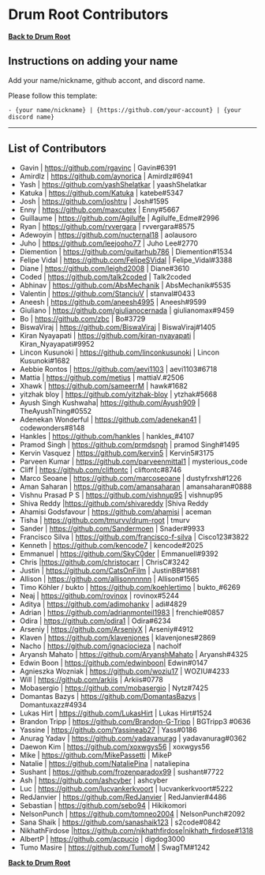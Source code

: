 # Drum Root Contributors

**[Back to Drum Root](./README.md)**

## Instructions on adding your name

Add your name/nickname, github accont, and discord name.

Please follow this template:

```
- {your name/nickname} | {https://github.com/your-account} | {your discord name}
```

---

## List of Contributors

- Gavin | https://github.com/rgavinc | Gavin#6391
- Amirdlz | https://github.com/aynorica | Amirdlz#6941
- Yash | https://github.com/yashShelatkar | yaashShelatkar
- Katuka | https://github.com/Katuka | katebe#5347
- Josh | https://github.com/joshtru | Josh#1595
- Enny | https://github.com/maxcutex | Enny#5667
- Guillaume | https://github.com/Agilulfe | Agilulfe_Edme#2996
- Ryan | https://github.com/rvvergara | rvvergara#8575
- Adewoyin | https://github.com/nucternal18 | aolausoro
- Juho | https://github.com/leejooho77 | Juho Lee#2770
- Diemention | https://github.com/guitarhub786 | Diemention#1534
- Felipe Vidal | https://github.com/FelipeSVidal | Felipe_Vidal#3388
- Diane | https://github.com/leighd2008 | Diane#3610
- Coded | https://github.com/talk2coded | Talk2coded
- Abhinav | https://github.com/AbsMechanik | AbsMechanik#5535
- Valentin | https://github.com/StanciuV | stanval#0433
- Aneesh | https://github.com/aneesh4995 | Aneesh#9599
- Giuliano | https://github.com/giulianocernada | giulianomax#9459
- Bo | https://github.com/zbc | Bo#3729
- BiswaViraj | https://github.com/BiswaViraj | BiswaViraj#1405
- Kiran Nyayapati | https://github.com/kiran-nyayapati | Kiran_Nyayapati#9952
- Lincon Kusunoki | https://github.com/linconkusunoki | Lincon Kusunoki#1682
- Aebbie Rontos | https://github.com/aevi1103 | aevi1103#6718
- Mattia | https://github.com/metius | mattiaV.#2506
- Xhawk | https://github.com/sameerrM | hawk#1682
- yitzhak bloy | https://github.com/yitzhak-bloy | ytzhak#5668
- Ayush Singh Kushwaha| https://github.com/Ayush909 | TheAyushThing#0552
- Adenekan Wonderful | https://github.com/adenekan41 | codewonders#8148
- Hankles | https://github.com/hankles | hankles\_#4107
- Pramod Singh | https://github.com/prmdsngh | pramod Singh#1495
- Kervin Vasquez | https://github.com/kervin5 | Kervin5#3175
- Parveen Kumar | https://github.com/parveenmittal1 | mysterious_code
- Cliff | https://github.com/cliftontc | cliftontc#8746
- Marco Seoane | https://github.com/marcoseoane | dustyfrxsh#1226
- Aman Saharan | https://github.com/amansaharan | amansaharan#0888
- Vishnu Prasad P S | https://github.com/vishnup95 | vishnup95
- Shiva Reddy |https://github.com/shivareddy |Shiva Reddy
- Ahamisi Godsfavour | https://github.com/ahamisi | aceman
- Tisha | https://github.com/tmurvv/drum-root | tmurv
- Sander | https://github.com/Sandermoen | Snader#9933
- Francisco Silva | https://github.com/francisco-f-silva | Cisco123#3822
- Kenneth | https://github.com/kencode7 | kencode#2025
- Emmanuel | https://github.com/SkyC0der | Emmanuell#9392
- Chris |https://github.com/christocarr | ChrisC#3242
- Justin | https://github.com/CatsOnFilm | JustinBB#1681
- Allison | https://github.com/allisonnnnnn | Allison#1565
- Timo Köhler / bukto | https://github.com/koehlertimo | bukto\_#6269
- Neaj | https://github.com/rovinox | rovinox#5244
- Aditya | https://github.com/adimohankv | adi#4829
- Adrian | https://github.com/adrianmonteil1983 | frenchie#0857
- Odira | https://github.com/odira1 | Odira#6234
- Arseniy | https://github.com/ArseniyX | Arseniy#4912
- Klaven | https://github.com/klavenjones | klavenjones#2869
- Nacho | https://github.com/ignaciocieza | nacholf
- Aryansh Mahato | https://github.com/AryanshMahato | Aryansh#4325
- Edwin Boon | https://github.com/edwinboon| Edwin#0147
- Agnieszka Wozniak | https://github.com/woziu17 | WOZIU#4233
- Will | https://github.com/arkiis | Arkiis#0778
- Mobasergio | https://github.com/mobasergio | Nytz#7425
- Domantas Bazys | https://github.com/DomantasBazys | Domantuxazz#4934
- Lukas Hirt | https://github.com/LukasHirt | Lukas Hirt#1524
- Brandon Tripp | https://github.com/Brandon-G-Tripp | BGTripp3 #0636
- Yassine | https://github.com/Yassineab27 | Yass#0186
- Anurag Yadav | https://github.com/yadavanurag | yadavanurag#0362
- Daewon Kim | https://github.com/xoxwgys56 | xoxwgys56
- Mike | https://github.com/MikePassetti | MikeP
- Natalie | https://github.com/NataliePina | nataliepina
- Sushant | https://github.com/frozenparadox99 | sushant#7722
- Ash | https://github.com/ashcyber | ashcyber
- Luc | https://github.com/lucvankerkvoort | lucvankerkvoort#5222
- RedJanvier | https://github.com/RedJanvier | RedJanvier#4486
- Sebastian | https://github.com/sebo94 | Hikikomori
- NelsonPunch | https://github.com/tomneo2004 | NelsonPunch#2092
- Sana Shaik  | https://github.com/sanashaik123 | s2code#0842
- NikhathFirdose |https://github.com/nikhathfirdose|nikhath_firdose#1318
- AlbertP | https://github.com/acpucio | digdog3000
- Tumo Masire | https://github.com/TumoM | SwagTM#1242

**[Back to Drum Root](./README.md)**
